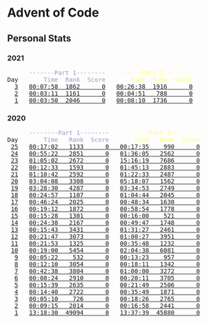 # Advent of Code

## Personal Stats

### 2021

<pre>
      <span style="color: #9999cc;">-------Part 1--------</span>   <span style="color: #ffff66;">-------Part 2--------</span>
Day   <span style="color: #9999cc;">    Time  Rank  Score</span>   <span style="color: #ffff66;">    Time  Rank  Score</span>
  <a href="https://adventofcode.com/2021/day/3">3</a>   <a href="/2021/day03/part1/main.go">00:07:58  1862      0</a>   <a href="/2021/day03/part2/main.go">00:26:38  1916      0</a>
  <a href="https://adventofcode.com/2021/day/2">2</a>   <a href="/2021/day02/part1/main.go">00:03:11  1161      0</a>   <a href="/2021/day02/part2/main.go">00:04:51   788      0</a>
  <a href="https://adventofcode.com/2021/day/1">1</a>   <a href="/2021/day01/part1/main.go">00:03:50  2046      0</a>   <a href="/2021/day01/part2/main.go">00:08:10  1736      0</a>
</pre>

### 2020

<pre>
      <span style="color: #9999cc;">--------Part 1--------</span>   <span style="color: #ffff66;">--------Part 2--------</span>
Day   <span style="color: #9999cc;">    Time   Rank  Score</span>   <span style="color: #ffff66;">    Time   Rank  Score</span>
 <a href="https://adventofcode.com/2020/day/25">25</a>   <a href="/2020/day25/main.go">00:17:02   1133      0   00:17:35    990      0</a>
 <a href="https://adventofcode.com/2020/day/24">24</a>   <a href="/2020/day24/part1/main.go">00:55:22   2851      0</a>   <a href="/2020/day24/part2/main.go">01:36:05   2562      0</a>
 <a href="https://adventofcode.com/2020/day/23">23</a>   <a href="/2020/day23/part1/main.go">01:05:02   2672      0</a>   <a href="/2020/day23/part2/main.go">15:16:19   7686      0</a>
 <a href="https://adventofcode.com/2020/day/22">22</a>   <a href="/2020/day22/part1/main.go">00:12:33   1593      0</a>   <a href="/2020/day22/part2/main.go">01:45:13   2883      0</a>
 <a href="https://adventofcode.com/2020/day/21">21</a>   <a href="/2020/day21/part1/main.go">01:10:42   2592      0</a>   <a href="/2020/day21/part2/main.go">01:22:33   2487      0</a>
 <a href="https://adventofcode.com/2020/day/20">20</a>   <a href="/2020/day20/part1/main.go">03:04:08   3308      0</a>   <a href="/2020/day20/part2/main.go">05:18:07   1562      0</a>
 <a href="https://adventofcode.com/2020/day/19">19</a>   <a href="/2020/day19/part1/main.go">03:28:30   4287      0</a>   <a href="/2020/day19/part2/main.go">03:34:53   2749      0</a>
 <a href="https://adventofcode.com/2020/day/18">18</a>   <a href="/2020/day18/part1/main.go">00:24:57   1107      0</a>   <a href="/2020/day18/part2/main.go">01:04:44   2045      0</a>
 <a href="https://adventofcode.com/2020/day/17">17</a>   <a href="/2020/day17/part1/main.go">00:46:24   2025      0</a>   <a href="/2020/day17/part2/main.go">00:48:34   1630      0</a>
 <a href="https://adventofcode.com/2020/day/16">16</a>   <a href="/2020/day16/part1/main.go">00:19:12   1872      0</a>   <a href="/2020/day16/part2/main.go">00:58:54   1778      0</a>
 <a href="https://adventofcode.com/2020/day/15">15</a>   <a href="/2020/day15/part1/main.go">00:15:28   1301      0</a>   <a href="/2020/day15/part2/main.go">00:16:00    521      0</a>
 <a href="https://adventofcode.com/2020/day/14">14</a>   <a href="/2020/day14/part1/main.go">00:24:38   2167      0</a>   <a href="/2020/day14/part2/main.go">00:49:47   1748      0</a>
 <a href="https://adventofcode.com/2020/day/13">13</a>   <a href="/2020/day13/part1/main.go">00:15:43   3431      0</a>   <a href="/2020/day13/part2/main.go">01:31:27   2461      0</a>
 <a href="https://adventofcode.com/2020/day/12">12</a>   <a href="/2020/day12/part1/main.go">00:21:47   3073      0</a>   <a href="/2020/day12/part2/main.go">01:00:27   3951      0</a>
 <a href="https://adventofcode.com/2020/day/11">11</a>   <a href="/2020/day11/part1/main.go">00:21:53   1325      0</a>   <a href="/2020/day11/part2/main.go">00:35:48   1232      0</a>
 <a href="https://adventofcode.com/2020/day/10">10</a>   <a href="/2020/day10/part1/main.go">00:19:00   5454      0</a>   <a href="/2020/day10/part2/main.go">02:04:38   6081      0</a>
  <a href="https://adventofcode.com/2020/day/9">9</a>   <a href="/2020/day09/part1/main.go">00:05:22    532      0</a>   <a href="/2020/day09/part2/main.go">00:13:23    957      0</a>
  <a href="https://adventofcode.com/2020/day/8">8</a>   <a href="/2020/day08/part1/main.go">00:12:10   3054      0</a>   <a href="/2020/day08/part2/main.go">00:18:11   1342      0</a>
  <a href="https://adventofcode.com/2020/day/7">7</a>   <a href="/2020/day07/part1/main.go">00:42:38   3804      0</a>   <a href="/2020/day07/part2/main.go">01:00:00   3272      0</a>
  <a href="https://adventofcode.com/2020/day/6">6</a>   <a href="/2020/day06/part1/main.go">00:08:24   2910      0</a>   <a href="/2020/day06/part2/main.go">00:20:11   3705      0</a>
  <a href="https://adventofcode.com/2020/day/5">5</a>   <a href="/2020/day05/part1/main.go">00:15:39   2635      0</a>   <a href="/2020/day05/part2/main.go">00:21:49   2506      0</a>
  <a href="https://adventofcode.com/2020/day/4">4</a>   <a href="/2020/day04/part1/main.go">00:14:40   2722      0</a>   <a href="/2020/day04/part2/main.go">00:35:49   1871      0</a>
  <a href="https://adventofcode.com/2020/day/3">3</a>   <a href="/2020/day03/part1/main.go">00:05:10    726      0</a>   <a href="/2020/day03/part2/main.go">00:18:26   2765      0</a>
  <a href="https://adventofcode.com/2020/day/2">2</a>   <a href="/2020/day02/part1/main.go">00:09:15   2014      0</a>   <a href="/2020/day02/part2/main.go">00:16:58   2441      0</a>
  <a href="https://adventofcode.com/2020/day/1">1</a>   <a href="/2020/day01/part1/main.go">13:18:30  49094      0</a>   <a href="/2020/day01/part2/main.go">13:37:39  45880      0</a>
</pre>
